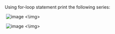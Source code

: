 Using for-loop statement print the following series:



<img> ![image](https://github.com/user-attachments/assets/2825e016-2056-4057-a1e0-272358d4ba73) <\img>



<img> ![image](https://github.com/user-attachments/assets/79af4052-e72a-480f-a1d6-9568fd6effde) <\img>
